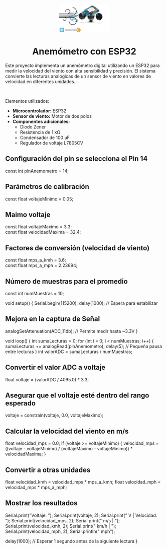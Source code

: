<p align="center">
  <img src="/imagenes/anemometro.png" alt="Anemómetro" width="160" height="90">
</p>

<h1 align="center">Anemómetro con ESP32</h1>

Este proyecto implementa un anemómetro digital utilizando un ESP32 para medir la velocidad del viento con alta sensibilidad y precisión. El sistema convierte las lecturas analógicas de un sensor de viento en valores de velocidad en diferentes unidades.

<br>

Elementos utilizados:

- **Microcontrolador:** ESP32
- **Sensor de viento:** Motor de dos polos
- **Componentes adicionales:**
  - Diodo Zener
  - Resistencia de 1 kΩ
  - Condensador de 100 µF
  - Regulador de voltaje L7805CV

## Configuración del pin se selecciona el Pin 14 
const int pinAnemometro = 14; 

## Parámetros de calibración

const float voltajeMinimo = 0.05; 
## Maimo voltaje   

const float voltajeMaximo = 3.3;     
const float velocidadMaxima = 32.4;  

## Factores de conversión (velocidad de viento)
const float mps_a_kmh = 3.6;         
const float mps_a_mph = 2.23694;    

## Número de muestras para el promedio
const int numMuestras = 10;

void setup() {
  Serial.begin(115200);
  delay(1000); // Espera para estabilizar

## Mejora en la captura de Señal
  analogSetAttenuation(ADC_11db); // Permite medir hasta ~3.3V
}

void loop() {
  int sumaLecturas = 0;
  for (int i = 0; i < numMuestras; i++) {
    sumaLecturas += analogRead(pinAnemometro);
    delay(5); // Pequeña pausa entre lecturas
  }
  int valorADC = sumaLecturas / numMuestras;
## Convertir el valor ADC a voltaje
  float voltaje = (valorADC / 4095.0) * 3.3;

## Asegurar que el voltaje esté dentro del rango esperado
  voltaje = constrain(voltaje, 0.0, voltajeMaximo);

## Calcular la velocidad del viento en m/s
  float velocidad_mps = 0.0;
  if (voltaje >= voltajeMinimo) {
    velocidad_mps = ((voltaje - voltajeMinimo) / (voltajeMaximo - voltajeMinimo)) * velocidadMaxima;
  }

## Convertir a otras unidades
  float velocidad_kmh = velocidad_mps * mps_a_kmh;
  float velocidad_mph = velocidad_mps * mps_a_mph;

## Mostrar los resultados
  Serial.print("Voltaje: ");
  Serial.print(voltaje, 2);
  Serial.print(" V | Velocidad: ");
  Serial.print(velocidad_mps, 2);
  Serial.print(" m/s | ");
  Serial.print(velocidad_kmh, 2);
  Serial.print(" km/h | ");
  Serial.print(velocidad_mph, 2);
  Serial.println(" mph");

  delay(1000); // Esperar 1 segundo antes de la siguiente lectura
}